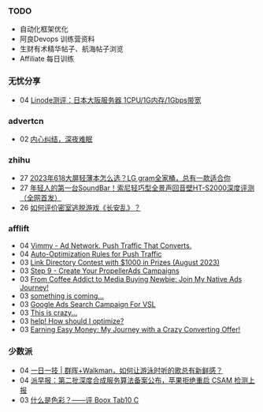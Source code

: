 ### TODO
-  自动化框架优化
-  阿良Devops 训练营资料
-  生财有术精华帖子、航海帖子浏览
-  Affiliate 每日训练

### 无忧分享
<!-- ruyo:START -->
-  04 [Linode测评：日本大阪服务器 1CPU/1G内存/1Gbps带宽](https://51.ruyo.net/18466.html)<!-- ruyo:END -->

### advertcn
<!-- advertcn:START -->
-  02 [内心纠结，深夜难眠](https://www.advertcn.com/forum.php?mod=viewthread&tid=111929)<!-- advertcn:END -->

### zhihu
<!-- zhihu:START -->
-  27 [2023年618大屏轻薄本怎么选？LG gram全家桶，总有一款适合你](http://zhuanlan.zhihu.com/p/632641888?utm_campaign=rss&utm_medium=rss&utm_source=rss&utm_content=title)
-  27 [年轻人的第一台SoundBar！索尼轻巧型全景声回音壁HT-S2000深度评测（全网首发）](http://zhuanlan.zhihu.com/p/630990296?utm_campaign=rss&utm_medium=rss&utm_source=rss&utm_content=title)
-  26 [如何评价密室逃脱游戏《长安乱》？](http://www.zhihu.com/question/563950552/answer/3045961312?utm_campaign=rss&utm_medium=rss&utm_source=rss&utm_content=title)<!-- zhihu:END -->

### afflift
<!-- afflift:START -->
-  04 [Vimmy - Ad Network. Push Traffic That Converts.](https://afflift.com/f/threads/vimmy-ad-network-push-traffic-that-converts.5871/)
-  04 [Auto-Optimization Rules for Push Traffic](https://afflift.com/f/threads/auto-optimization-rules-for-push-traffic.11540/)
-  03 [Link Directory Contest with $1000 in Prizes &lpar;August 2023&rpar;](https://afflift.com/f/threads/link-directory-contest-with-1000-in-prizes-august-2023.11479/)
-  03 [Step 9 - Create Your PropellerAds Campaigns](https://afflift.com/f/threads/step-9-create-your-propellerads-campaigns.7480/)
-  03 [From Coffee Addict to Media Buying Newbie: Join My Native Ads Journey!](https://afflift.com/f/threads/from-coffee-addict-to-media-buying-newbie-join-my-native-ads-journey.11401/)
-  03 [something is coming...](https://afflift.com/f/threads/something-is-coming.11533/)
-  03 [Google Ads Search Campaign For VSL](https://afflift.com/f/threads/google-ads-search-campaign-for-vsl.11517/)
-  03 [This is crazy...](https://afflift.com/f/threads/this-is-crazy.11539/)
-  03 [help! How should I optimize?](https://afflift.com/f/threads/help-how-should-i-optimize.11484/)
-  03 [Earning Easy Money: My Journey with a Crazy Converting Offer!](https://afflift.com/f/threads/earning-easy-money-my-journey-with-a-crazy-converting-offer.11370/)<!-- afflift:END -->

### 少数派
<!-- sspai:START -->
-  04 [一日一技 | 群晖+Walkman，如何让游泳时听的歌总有新鲜感？](https://sspai.com/post/82260)
-  04 [派早报：第二批深度合成服务算法备案公布，苹果拒绝重启 CSAM 检测上报](https://sspai.com/post/82658)
-  03 [什么是色彩？——评 Boox Tab10 C](https://sspai.com/post/82653)<!-- sspai:END -->
